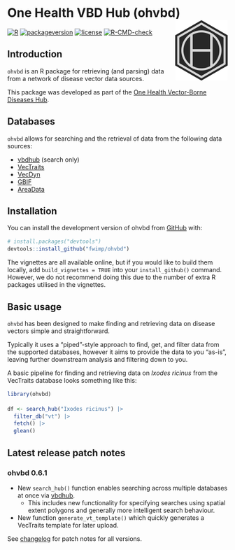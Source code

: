 
<!-- force push by editing this number: 41 -->

<!-- README.md is generated from README.Rmd. Please edit that file -->

<!-- Build with devtools::build_readme() -->

# One Health VBD Hub (ohvbd) <a href="https://fwimp.github.io/ohvbd/"><img src="man/figures/logo-6.png" align="right" width="120" alt="ohvbd website" /></a>

<!-- # One Health VBD Hub - R Package -->

<!-- badges: start -->

[![R](https://img.shields.io/badge/R%3E%3D-4.1.0-6666ff.svg?style=for-the-badge)](https://cran.r-project.org/)
[![packageversion](https://img.shields.io/badge/Package%20version-0.6.1.9000-orange.svg?style=for-the-badge)](commits/master)
[![license](https://img.shields.io/badge/license-GPL--3-blue.svg?style=for-the-badge)](https://www.gnu.org/licenses/gpl-3.0.en.html)
[![R-CMD-check](https://github.com/fwimp/ohvbd/actions/workflows/R-CMD-check.yaml/badge.svg)](https://github.com/fwimp/ohvbd/actions/workflows/R-CMD-check.yaml)
<!-- badges: end -->

## Introduction

`ohvbd` is an R package for retrieving (and parsing) data from a network
of disease vector data sources.

This package was developed as part of the [One Health Vector-Borne
Diseases Hub](https://vbdhub.org).

## Databases

`ohvbd` allows for searching and the retrieval of data from the
following data sources:

- [vbdhub](https://vbdhub.org) (search only)
- [VecTraits](https://vectorbyte.crc.nd.edu/vectraits-explorer)
- [VecDyn](https://vectorbyte.crc.nd.edu/vecdyn-datasets)
- [GBIF](https://www.gbif.org/)
- [AreaData](https://pearselab.github.io/areadata/)

## Installation

You can install the development version of ohvbd from
[GitHub](https://github.com/fwimp/ohvbd) with:

``` r
# install.packages("devtools")
devtools::install_github("fwimp/ohvbd")
```

The vignettes are all available online, but if you would like to build
them locally, add `build_vignettes = TRUE` into your `install_github()`
command. However, we do not recommend doing this due to the number of
extra R packages utilised in the vignettes.

## Basic usage

`ohvbd` has been designed to make finding and retrieving data on disease
vectors simple and straightforward.

Typically it uses a “piped”-style approach to find, get, and filter data
from the supported databases, however it aims to provide the data to you
“as-is”, leaving further downstream analysis and filtering down to you.

A basic pipeline for finding and retrieving data on *Ixodes ricinus*
from the VecTraits database looks something like this:

``` r
library(ohvbd)

df <- search_hub("Ixodes ricinus") |>
  filter_db("vt") |>
  fetch() |>
  glean()
```

## Latest release patch notes

<!-- These are auto-pulled from NEWS.md  -->

### ohvbd 0.6.1

- New `search_hub()` function enables searching across multiple
  databases at once via [vbdhub](https://vbdhub.org).
  - This includes new functionality for specifying searches using
    spatial extent polygons and generally more intelligent search
    behaviour.
- New function `generate_vt_template()` which quickly generates a
  VecTraits template for later upload.

See [changelog](https://fwimp.github.io/ohvbd/news/index.html) for patch
notes for all versions.
